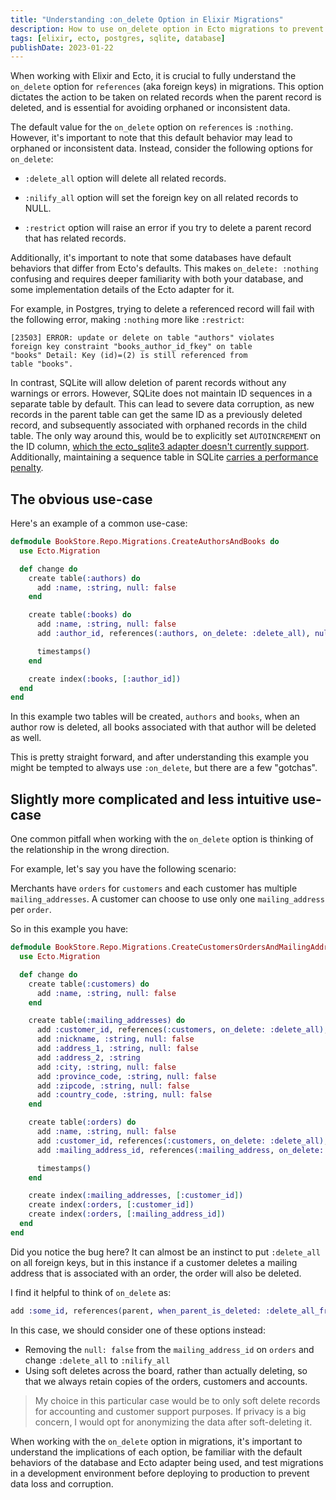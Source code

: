```yaml
---
title: "Understanding :on_delete Option in Elixir Migrations"
description: How to use on_delete option in Ecto migrations to prevent orphaned data and database inconsistencies.
tags: [elixir, ecto, postgres, sqlite, database]
publishDate: 2023-01-22
---
```


When working with Elixir and Ecto, it is crucial to fully understand the
`on_delete` option for `references` (aka foreign keys) in migrations. This
option dictates the action to be taken on related records when the parent record
is deleted, and is essential for avoiding orphaned or inconsistent data.

The default value for the `on_delete` option on `references` is `:nothing`.
However, it's important to note that this default behavior may lead to orphaned
or inconsistent data. Instead, consider the following options for `on_delete`:

- `:delete_all` option will delete all related records.

- `:nilify_all` option will set the foreign key on all related records to NULL.

- `:restrict` option will raise an error if you try to delete a parent record that has related records.


Additionally, it's important to note that some databases have default behaviors
that differ from Ecto's defaults. This makes `on_delete: :nothing` confusing and
requires deeper familiarity with both your database, and some implementation
details of the Ecto adapter for it.

For example, in Postgres, trying to delete a referenced record will fail with
the following error, making `:nothing` more like `:restrict`:

```
[23503] ERROR: update or delete on table "authors" violates
foreign key constraint "books_author_id_fkey" on table
"books" Detail: Key (id)=(2) is still referenced from
table "books".
```

In contrast, SQLite will allow deletion of parent records without any warnings
or errors. However, SQLite does not maintain ID sequences in a separate table by
default. This can lead to severe data corruption, as new records in the parent
table can get the same ID as a previously deleted record, and subsequently
associated with orphaned records in the child table. The only way around this,
would be to explicitly set `AUTOINCREMENT` on the ID column, [which the
ecto_sqlite3 adapter doesn't currently
support](https://github.com/elixir-sqlite/ecto_sqlite3/issues/94). Additionally,
maintaining a sequence table in SQLite [carries a performance
penalty](https://www.sqlite.org/autoinc.html).


## The obvious use-case

Here's an example of a common use-case:

```elixir
defmodule BookStore.Repo.Migrations.CreateAuthorsAndBooks do
  use Ecto.Migration

  def change do
    create table(:authors) do
      add :name, :string, null: false
    end

    create table(:books) do
      add :name, :string, null: false
      add :author_id, references(:authors, on_delete: :delete_all), null: false

      timestamps()
    end

    create index(:books, [:author_id])
  end
end
```

In this example two tables will be created, `authors` and `books`, when an
author row is deleted, all books associated with that author will be deleted as
well.

This is pretty straight forward, and after understanding this example you might
be tempted to always use `:on_delete`, but there are a few "gotchas".

## Slightly more complicated and less intuitive use-case
One common pitfall when working with the `on_delete` option is thinking of the
relationship in the wrong direction.

For example, let's say you have the following scenario:

Merchants have `orders` for `customers` and each customer has multiple
`mailing_addresses`. A customer can choose to use only one `mailing_address` per
`order`.

So in this example you have:


```elixir
defmodule BookStore.Repo.Migrations.CreateCustomersOrdersAndMailingAddresses do
  use Ecto.Migration

  def change do
    create table(:customers) do
      add :name, :string, null: false
    end

    create table(:mailing_addresses) do
      add :customer_id, references(:customers, on_delete: :delete_all), null: false
      add :nickname, :string, null: false
      add :address_1, :string, null: false
      add :address_2, :string
      add :city, :string, null: false
      add :province_code, :string, null: false
      add :zipcode, :string, null: false
      add :country_code, :string, null: false
    end

    create table(:orders) do
      add :name, :string, null: false
      add :customer_id, references(:customers, on_delete: :delete_all), null: false
      add :mailing_address_id, references(:mailing_address, on_delete: :delete_all), null: false

      timestamps()
    end

    create index(:mailing_addresses, [:customer_id])
    create index(:orders, [:customer_id])
    create index(:orders, [:mailing_address_id])
  end
end
```

Did you notice the bug here? It can almost be an instinct to put `:delete_all`
on all foreign keys, but in this instance if a customer deletes a mailing
address that is associated with an order, the order will also be deleted.

I find it helpful to think of `on_delete` as:

```elixir
add :some_id, references(parent, when_parent_is_deleted: :delete_all_from_this_table)
```

In this case, we should consider one of these options instead:
- Removing the `null: false` from the `mailing_address_id` on `orders` and change
  `:delete_all` to `:nilify_all`
- Using soft deletes across the board, rather than actually deleting, so that we
  always retain copies of the orders, customers and accounts.

> My choice in this particular case would be to only soft delete records for
> accounting and customer support purposes. If privacy is a big concern, I would
> opt for anonymizing the data after soft-deleting it.

When working with the `on_delete` option in migrations, it's important to understand
the implications of each option, be familiar with the default behaviors of the
database and Ecto adapter being used, and test migrations in a development
environment before deploying to production to prevent data loss and corruption.